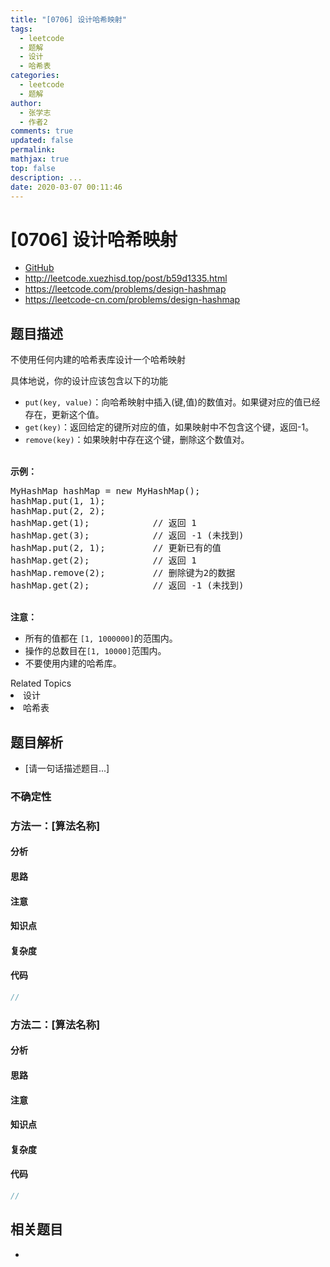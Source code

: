```yaml
---
title: "[0706] 设计哈希映射"
tags:
  - leetcode
  - 题解
  - 设计
  - 哈希表
categories:
  - leetcode
  - 题解
author:
  - 张学志
  - 作者2
comments: true
updated: false
permalink:
mathjax: true
top: false
description: ...
date: 2020-03-07 00:11:46
---
```



# [0706] 设计哈希映射
* [GitHub](https://github.com/algoboy101/LeetCodeCrowdsource/tree/master/_posts/QA/%5B0706%5D%20%E8%AE%BE%E8%AE%A1%E5%93%88%E5%B8%8C%E6%98%A0%E5%B0%84.md)
* http://leetcode.xuezhisd.top/post/b59d1335.html
* https://leetcode.com/problems/design-hashmap
* https://leetcode-cn.com/problems/design-hashmap


## 题目描述

<p>不使用任何内建的哈希表库设计一个哈希映射</p>

<p>具体地说，你的设计应该包含以下的功能</p>

<ul>
	<li><code>put(key, value)</code>：向哈希映射中插入(键,值)的数值对。如果键对应的值已经存在，更新这个值。</li>
	<li><code>get(key)</code>：返回给定的键所对应的值，如果映射中不包含这个键，返回-1。</li>
	<li><code>remove(key)</code>：如果映射中存在这个键，删除这个数值对。</li>
</ul>

<p><br />
<strong>示例：</strong></p>

<pre>
MyHashMap hashMap = new MyHashMap();
hashMap.put(1, 1); &nbsp; &nbsp; &nbsp; &nbsp; &nbsp;
hashMap.put(2, 2); &nbsp; &nbsp; &nbsp; &nbsp; 
hashMap.get(1); &nbsp; &nbsp; &nbsp; &nbsp; &nbsp; &nbsp;// 返回 1
hashMap.get(3); &nbsp; &nbsp; &nbsp; &nbsp; &nbsp; &nbsp;// 返回 -1 (未找到)
hashMap.put(2, 1); &nbsp; &nbsp; &nbsp; &nbsp; // 更新已有的值
hashMap.get(2); &nbsp; &nbsp; &nbsp; &nbsp; &nbsp; &nbsp;// 返回 1 
hashMap.remove(2); &nbsp; &nbsp; &nbsp; &nbsp; // 删除键为2的数据
hashMap.get(2); &nbsp; &nbsp; &nbsp; &nbsp; &nbsp; &nbsp;// 返回 -1 (未找到) 
</pre>

<p><br />
<strong>注意：</strong></p>

<ul>
	<li>所有的值都在&nbsp;<code>[1, 1000000]</code>的范围内。</li>
	<li>操作的总数目在<code>[1, 10000]</code>范围内。</li>
	<li>不要使用内建的哈希库。</li>
</ul>
<div><div>Related Topics</div><div><li>设计</li><li>哈希表</li></div></div>


## 题目解析
* [请一句话描述题目...]

### 不确定性


### 方法一：[算法名称]

#### 分析

#### 思路

#### 注意

#### 知识点

#### 复杂度

#### 代码

```cpp
//
```


### 方法二：[算法名称]

#### 分析

#### 思路

#### 注意

#### 知识点

#### 复杂度

#### 代码

```cpp
//
```


## 相关题目
* 
